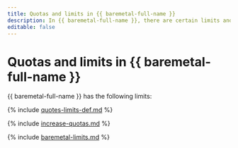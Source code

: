 ```yaml
---
title: Quotas and limits in {{ baremetal-full-name }}
description: In {{ baremetal-full-name }}, there are certain limits and quotas for servers and virtual routing and forwarding (VRF) segments. For more information about the service restrictions, read this article.
editable: false
---
```


# Quotas and limits in {{ baremetal-full-name }}

{{ baremetal-full-name }} has the following limits:

{% include [quotes-limits-def.md](../../_includes/quotes-limits-def.md) %}

{% include [increase-quotas.md](../../_includes/increase-quotas.md) %}

{% include [baremetal-limits.md](../../_includes/baremetal-limits.md) %}